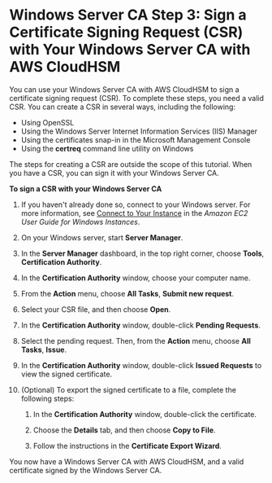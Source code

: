 # Windows Server CA Step 3: Sign a Certificate Signing Request \(CSR\) with Your Windows Server CA with AWS CloudHSM<a name="win-ca-sign-csr"></a>

You can use your Windows Server CA with AWS CloudHSM to sign a certificate signing request \(CSR\)\. To complete these steps, you need a valid CSR\. You can create a CSR in several ways, including the following:
+ Using OpenSSL
+ Using the Windows Server Internet Information Services \(IIS\) Manager
+ Using the certificates snap\-in in the Microsoft Management Console
+ Using the **certreq** command line utility on Windows

The steps for creating a CSR are outside the scope of this tutorial\. When you have a CSR, you can sign it with your Windows Server CA\.

**To sign a CSR with your Windows Server CA**

1. If you haven't already done so, connect to your Windows server\. For more information, see [Connect to Your Instance](http://docs.aws.amazon.com/AWSEC2/latest/WindowsGuide/EC2_GetStarted.html#ec2-connect-to-instance-windows) in the *Amazon EC2 User Guide for Windows Instances*\.

1. On your Windows server, start **Server Manager**\.

1. In the **Server Manager** dashboard, in the top right corner, choose **Tools**, **Certification Authority**\.

1. In the **Certification Authority** window, choose your computer name\.

1. From the **Action** menu, choose **All Tasks**, **Submit new request**\.

1. Select your CSR file, and then choose **Open**\.

1. In the **Certification Authority** window, double\-click **Pending Requests**\.

1. Select the pending request\. Then, from the **Action** menu, choose **All Tasks**, **Issue**\.

1. In the **Certification Authority** window, double\-click **Issued Requests** to view the signed certificate\.

1. \(Optional\) To export the signed certificate to a file, complete the following steps:

   1. In the **Certification Authority** window, double\-click the certificate\.

   1. Choose the **Details** tab, and then choose **Copy to File**\.

   1. Follow the instructions in the **Certificate Export Wizard**\.

You now have a Windows Server CA with AWS CloudHSM, and a valid certificate signed by the Windows Server CA\.